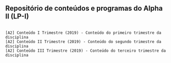 Repositório de conteúdos e programas do Alpha II (LP-I)
-----------

```

[A2] Conteúdo I Trimestre (2019) - Conteúdo do primeiro trimestre da disciplina
[A2] Conteúdo II Trimestre (2019) - Conteúdo do segundo trimestre da disciplina
[A2] Conteúdo III Trimestre (2019) - Conteúdo do terceiro trimestre da disciplina

```

